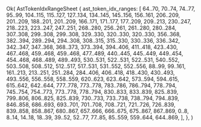 Ok(
    AstTokenIdxRangeSheet {
        ast_token_idx_ranges: [
            64..70,
            70..74,
            74..77,
            95..99,
            104..115,
            115..127,
            127..134,
            134..145,
            145..156,
            156..161,
            206..209,
            201..209,
            188..201,
            201..209,
            166..171,
            171..177,
            177..209,
            209..213,
            230..247,
            218..223,
            223..247,
            247..251,
            268..280,
            256..261,
            261..280,
            280..284,
            307..308,
            299..308,
            299..308,
            329..330,
            320..330,
            320..330,
            356..368,
            382..394,
            289..294,
            294..308,
            308..315,
            315..330,
            330..336,
            336..342,
            342..347,
            347..368,
            368..373,
            373..394,
            394..406,
            411..418,
            423..430,
            467..468,
            459..468,
            459..468,
            477..489,
            440..445,
            445..449,
            449..454,
            454..468,
            468..489,
            489..493,
            530..531,
            522..531,
            522..531,
            540..552,
            503..508,
            508..512,
            512..517,
            517..531,
            531..552,
            552..556,
            88..99,
            99..161,
            161..213,
            213..251,
            251..284,
            284..406,
            406..418,
            418..430,
            430..493,
            493..556,
            556..558,
            558..559,
            620..623,
            623..642,
            573..594,
            594..615,
            615..642,
            642..644,
            777..778,
            773..778,
            783..786,
            786..794,
            778..794,
            745..754,
            754..773,
            773..778,
            778..794,
            830..833,
            833..839,
            825..839,
            799..806,
            806..825,
            825..839,
            730..733,
            733..738,
            738..794,
            794..839,
            846..858,
            686..693,
            693..701,
            701..708,
            708..721,
            721..726,
            726..839,
            839..858,
            858..867,
            680..867,
            657..666,
            666..675,
            675..867,
            867..869,
            0..8,
            8..14,
            14..18,
            18..39,
            39..52,
            52..77,
            77..85,
            85..559,
            559..644,
            644..869,
        ],
    },
)